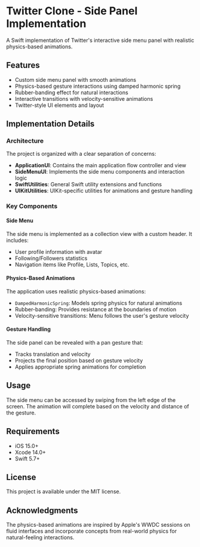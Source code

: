 # Twitter Clone - Side Panel Implementation

A Swift implementation of Twitter's interactive side menu panel with realistic physics-based animations.

## Features

- Custom side menu panel with smooth animations
- Physics-based gesture interactions using damped harmonic spring
- Rubber-banding effect for natural interactions
- Interactive transitions with velocity-sensitive animations
- Twitter-style UI elements and layout

## Implementation Details

### Architecture

The project is organized with a clear separation of concerns:

- **ApplicationUI**: Contains the main application flow controller and view
- **SideMenuUI**: Implements the side menu components and interaction logic
- **SwiftUtilities**: General Swift utility extensions and functions
- **UIKitUtilities**: UIKit-specific utilities for animations and gesture handling

### Key Components

#### Side Menu

The side menu is implemented as a collection view with a custom header. It includes:

- User profile information with avatar
- Following/Followers statistics
- Navigation items like Profile, Lists, Topics, etc.

#### Physics-Based Animations

The application uses realistic physics-based animations:

- `DampedHarmonicSpring`: Models spring physics for natural animations
- Rubber-banding: Provides resistance at the boundaries of motion
- Velocity-sensitive transitions: Menu follows the user's gesture velocity

#### Gesture Handling

The side panel can be revealed with a pan gesture that:

- Tracks translation and velocity
- Projects the final position based on gesture velocity
- Applies appropriate spring animations for completion

## Usage

The side menu can be accessed by swiping from the left edge of the screen. The animation will complete based on the velocity and distance of the gesture.

## Requirements

- iOS 15.0+
- Xcode 14.0+
- Swift 5.7+

## License

This project is available under the MIT license.

## Acknowledgments

The physics-based animations are inspired by Apple's WWDC sessions on fluid interfaces and incorporate concepts from real-world physics for natural-feeling interactions.